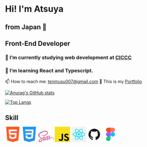 # Hi! I'm Atsuya
## from Japan 🗾
## Front-End Developer




### 🔭 I’m currently studying web development at <a href="https://ciccc.ca/">CICCC</a>
### 🌱 I’m learning React and Typescript.
 📫 How to reach me: tenmusu007@gmail.com
 💬 This is my <a href="https://atsuya-tanaka.netlify.app/">Portfolio</a>
<!-- 👯 I’m looking to collaborate on my friends -->
<!-- 🤔 I’m looking for help with ...-->
<!-- ### 💬 Ask me about whatevre you want -->


[![Anurag's GitHub stats](https://github-readme-stats.vercel.app/api?username=tenmusu007&show_icons=true&theme=gruvbox)](https://github.com/anuraghazra/github-readme-stats)

[![Top Langs](https://github-readme-stats.vercel.app/api/top-langs/?username=tenmusu007&layout=compact)](https://github.com/anuraghazra/github-readme-stats)

## Skill
<img src="readme-images/html5.png" width="50"> <img src="readme-images/css3.png" width="50">  <img src="readme-images/scss.png" width="50"> <img src="readme-images/js.png" width="50"> <img src="readme-images/react.png" width="50"><img src="readme-images/github.png" width="50"> <img src="readme-images/figma.png" width="50">
